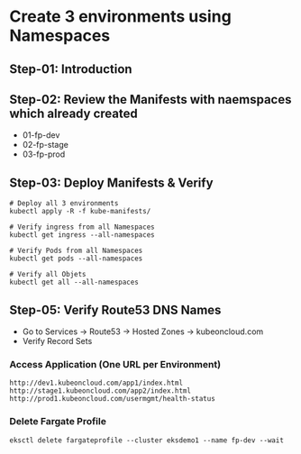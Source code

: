# Create 3 environments using Namespaces

## Step-01: Introduction


## Step-02: Review the Manifests with naemspaces which already created
- 01-fp-dev
- 02-fp-stage
- 03-fp-prod

## Step-03: Deploy Manifests & Verify
```
# Deploy all 3 environments
kubectl apply -R -f kube-manifests/

# Verify ingress from all Namespaces
kubectl get ingress --all-namespaces

# Verify Pods from all Namespaces
kubectl get pods --all-namespaces

# Verify all Objets
kubectl get all --all-namespaces
```



## Step-05: Verify Route53 DNS Names
- Go to Services -> Route53 -> Hosted Zones -> kubeoncloud.com
- Verify Record Sets

### Access Application (One URL per Environment)
```
http://dev1.kubeoncloud.com/app1/index.html
http://stage1.kubeoncloud.com/app2/index.html
http://prod1.kubeoncloud.com/usermgmt/health-status
```




### Delete Fargate Profile
```
eksctl delete fargateprofile --cluster eksdemo1 --name fp-dev --wait
```


